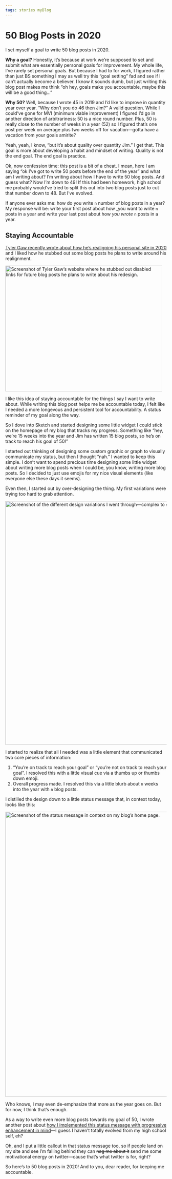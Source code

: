 ```yaml
---
tags: stories myBlog
---
```


# 50 Blog Posts in 2020

I set myself a goal to write 50 blog posts in 2020. 

**Why a goal?** Honestly, it’s because at work we’re supposed to set and submit what are essentially personal goals for improvement. My whole life, I’ve rarely set personal goals. But because I had to for work, I figured rather than just BS something I may as well try this “goal setting” fad and see if I can’t actually become a believer. I know it sounds dumb, but just writing this blog post makes me think “oh hey, goals make you accountable, maybe this will be a good thing...”

**Why 50?** Well, because I wrote 45 in 2019 and I’d like to improve in quantity year over year. “Why don’t you do 46 then Jim?” A valid question. While I could’ve gone for MVI (minimum viable improvement) I figured I’d go in another direction of arbitrariness: 50 is a nice round number. Plus, 50 is really close to the number of weeks in a year (52) so I figured that’s one post per week on average plus two weeks off for vacation—gotta have a vacation from your goals amirite?

Yeah, yeah, I know, “but it’s about quality over quantity Jim.” I get that. This goal is more about developing a habit and mindset of writing. Quality is not the end goal. The end goal is practice.

Ok, now confession time: this post is a bit of a cheat. I mean, here I am saying “ok I’ve got to write 50 posts before the end of the year” and what am I writing about? I’m writing about how I have to write 50 blog posts. And guess what? Now I’m down to 49! If this had been homework, high school me probably would’ve tried to split this out into two blog posts just to cut that number down to 48. But I’ve evolved. 

If anyone ever asks me: how do you write `n` number of blog posts in a year? My response will be: write your first post about how _you want to write `n` posts in a year and write your last post about how _you wrote_ `n` posts in a year. 

## Staying Accountable

[Tyler Gaw recently wrote about how he’s realigning his personal site in 2020](https://tylergaw.com/articles/realign-2020/) and I liked how he stubbed out some blog posts he plans to write around his realignment. 

<img src="https://cdn.jim-nielsen.com/blog/2020/50-blog-posts-tylers-stubbed-links.png" alt="Screenshot of Tyler Gaw’s website where he stubbed out disabled links for future blog posts he plans to write about his redesign." width="490" height="392" />

I like this idea of staying accountable for the things I say I want to write about. While writing this blog post helps me be accountable today, I felt like I needed a more longevous and persistent tool for accountability. A status reminder of my goal  along the way.

So I dove into Sketch and started designing some little widget I could stick on the homepage of my blog that tracks my progress. Something like “hey, we’re 15 weeks into the year and Jim has written 15 blog posts, so he’s on track to reach his goal of 50!”

I started out thinking of designing some custom graphic or graph to visually communicate my status, but then I thought “nah.” I  wanted to keep this simple. I don’t want to spend precious time designing some little widget about writing more blog posts when I could be, you know, writing more blog posts. So I decided to just use emojis for my nice visual elements (like everyone else these days it seems).

Even then, I started out by over-designing the thing. My first variations were trying too hard to grab attention. 

<img src="https://cdn.jim-nielsen.com/blog/2020/50-blog-posts-status-message-variations.png" alt="Screenshot of the different design variations I went through—complex to simple." width="897" height="760" />

I started to realize that all I needed was a little element that communicated two core pieces of information: 

1. “You’re on track to reach your goal” or “you’re not on track to reach your goal”. I resolved this with a little visual cue via a thumbs up or thumbs down emoji.
2. Overall progress made. I resolved this via a little blurb about `n` weeks into the year with `n` blog posts.

I distilled the design down to a little status message that, in context today, looks like this:

<img src="https://cdn.jim-nielsen.com/blog/2020/50-blog-posts-status-message-on-blog.png" alt="Screenshot of the status message in context on my blog’s home page." width="1208" height="889" />

Who knows, I may even de-emphasize that more as the year goes on. But for now, I think that’s enough. 

As a way to write even more blog posts towards my goal of 50, I wrote another post about [how I implemented this status message with progressive enhancement in mind](https://blog.jim-nielsen.com/2020/progressively-enhancing-a-small-widget/)—I guess I haven’t totally evolved from my high school self, eh?

Oh, and I put a little callout in that status message too, so if people land on my site and see I’m falling behind they can ~~nag me about it~~ send me some motivational energy on twitter—cause that’s what twitter is for, right?

So here’s to 50 blog posts in 2020! And to you, dear reader, for keeping me accountable.
